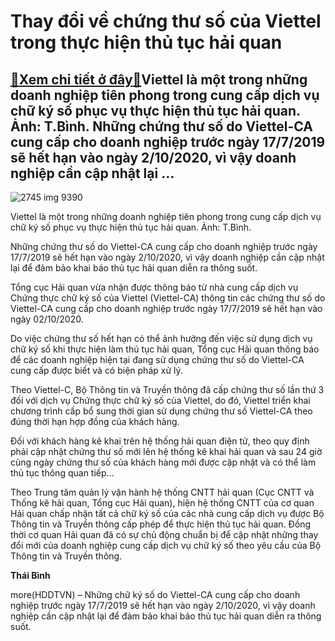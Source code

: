 Thay đổi về chứng thư số của Viettel trong thực hiện thủ tục hải quan
=====================================================================

[:gift:Xem chi tiết ở đây:gift:](https://hddtvn.com/thay-doi-ve-chung-thu-so-cua-viettel-trong-thuc-hien-thu-tuc-hai-quan/)Viettel là một trong những doanh nghiệp tiên phong trong cung cấp dịch vụ chữ ký số phục vụ thực hiện thủ tục hải quan. Ảnh: T.Bình. Những chứng thư số do Viettel-CA cung cấp cho doanh nghiệp trước ngày 17/7/2019 sẽ hết hạn vào ngày 2/10/2020, vì vậy doanh nghiệp cần cập nhật lại …
------------------------------------------------------------------------------------------------------------------------------------------------------------------------------------------------------------------------------------------------------------------------------------------





![2745 img 9390](https://haiquanonline.com.vn/stores/news_dataimages/binhht/082020/17/08/in_article/2745_IMG_9390.jpg?rt=20200915094438 "undefined")


Viettel là một trong những doanh nghiệp tiên phong trong cung cấp dịch vụ chữ ký số phục vụ thực hiện thủ tục hải quan. Ảnh: T.Bình.



Những chứng thư số do Viettel-CA cung cấp cho doanh nghiệp trước ngày 17/7/2019 sẽ hết hạn vào ngày 2/10/2020, vì vậy doanh nghiệp cần cập nhật lại để đảm bảo khai báo thủ tục hải quan diễn ra thông suốt.


Tổng cục Hải quan vừa nhận được thông báo từ nhà cung cấp dịch vụ Chứng thực chữ ký số của Viettel (Viettel-CA) thông tin các chứng thư số do Viettel-CA cung cấp cho doanh nghiệp trước ngày 17/7/2019 sẽ hết hạn vào ngày 02/10/2020.


Do việc chứng thư số hết hạn có thể ảnh hưởng đến việc sử dụng dịch vụ chữ ký số khi thực hiện làm thủ tục hải quan, Tổng cục Hải quan thông báo để các doanh nghiệp hiện tại đang sử dụng chứng thư số do Viettel-CA cung cấp được biết và có biện pháp xử lý.


Theo Viettel-C, Bộ Thông tin và Truyền thông đã cấp chứng thư số lần thứ 3 đối với dịch vụ Chứng thực chữ ký số của Viettel, do đó, Viettel triển khai chương trình cấp bổ sung thời gian sử dụng chứng thư số Viettel-CA theo đúng thời hạn hợp đồng của khách hàng.


Đối với khách hàng kê khai trên hệ thống hải quan điện tử, theo quy định phải cập nhật chứng thư số mới lên hệ thống kê khai hải quan và sau 24 giờ cùng ngày chứng thư số của khách hàng mới được cập nhật và có thể làm thủ tục thông quan tiếp…


Theo Trung tâm quản lý vận hành hệ thống CNTT hải quan (Cục CNTT và Thống kê hải quan, Tổng cục Hải quan), hiện hệ thống CNTT của cơ quan Hải quan chấp nhận tất cả chữ ký số của các nhà cung cấp dịch vụ được Bộ Thông tin và Truyền thông cấp phép để thực hiện thủ tục hải quan. Đồng thời cơ quan Hải quan đã có sự chủ động chuẩn bị để cập nhật những thay đổi mới của doanh nghiệp cung cấp dịch vụ chữ ký số theo yêu cầu của Bộ Thông tin và Truyền thông.




**Thái Bình**



more(HDDTVN) – Những chữ ký số do Viettel-CA cung cấp cho doanh nghiệp trước ngày 17/7/2019 sẽ hết hạn vào ngày 2/10/2020, vì vậy doanh nghiệp cần cập nhật lại để đảm bảo khai báo thủ tục hải quan diễn ra thông suốt.


